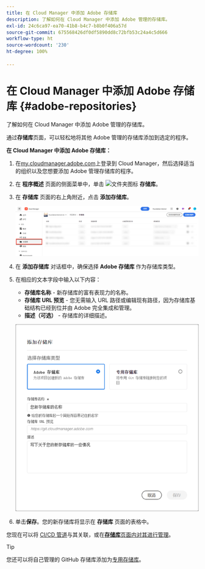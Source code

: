 ```yaml
---
title: 在 Cloud Manager 中添加 Adobe 存储库
description: 了解如何在 Cloud Manager 中添加 Adobe 管理的存储库。
exl-id: 24c6ca97-ea70-41b8-b4c7-b8b0f406a57d
source-git-commit: 675568426df0df5890dd8c72bfb53c24a4c5d666
workflow-type: ht
source-wordcount: '230'
ht-degree: 100%

---
```


# 在 Cloud Manager 中添加 Adobe 存储库 {#adobe-repositories}

了解如何在 Cloud Manager 中添加 Adobe 管理的存储库。

通过&#x200B;**存储库**&#x200B;页面，可以轻松地将其他 Adobe 管理的存储库添加到选定的程序。

**在 Cloud Manager 中添加 Adobe 存储库：**

1. 在[my.cloudmanager.adobe.com](https://my.cloudmanager.adobe.com/)上登录到 Cloud Manager，然后选择适当的组织以及您想要添加 Adobe 管理存储库的程序。

1. 在 **程序概述** 页面的侧面菜单中，单击 ![文件夹图标](https://spectrum.adobe.com/static/icons/workflow_18/Smock_Folder_18_N.svg) **存储库**。

1. 在 **存储库** 页面的右上角附近，点击 **添加存储库**。

   ![添加“存储库”按钮](/help/managing-code/assets/repositories-tab.png)

1. 在 **添加存储库** 对话框中，确保选择 **Adobe 存储库** 作为存储库类型。

1. 在相应的文本字段中输入以下内容：

   * **存储库名称** - 新存储库的富有表现力的名称。
   * **存储库 URL 预览** - 您无需输入 URL 路径或编辑现有路径，因为存储库基础结构已经到位并由 Adobe 完全集成和管理。
   * **描述（可选）** - 存储库的详细描述。

   ![添加“存储库”对话框](/help/managing-code/assets/repository-add-adobe.png)

1. 单击&#x200B;**保存**。您的新存储库将显示在 **存储库** 页面的表格中。

您现在可以将 [CI/CD 管道](/help/overview/ci-cd-pipelines.md)与其关联，或在&#x200B;[**存储库**&#x200B;页面内对其进行管理](/help/managing-code/managing-repositories.md)。

>[!TIP]
>
>您还可以将自己管理的 GitHub 存储库添加为[专用存储库](/help/managing-code/private-repositories.md)。
